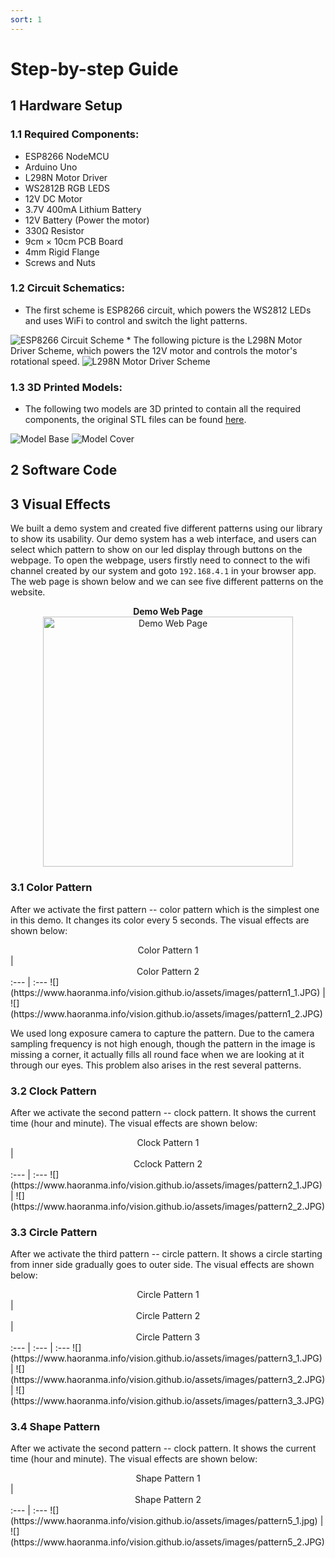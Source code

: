 ```yaml
---
sort: 1
---
```


# Step-by-step Guide


## 1 Hardware Setup
### 1.1 Required Components:
* ESP8266 NodeMCU
* Arduino Uno
* L298N Motor Driver
* WS2812B RGB LEDS
* 12V DC Motor
* 3.7V 400mA Lithium Battery
* 12V Battery (Power the motor)
* 330<span>&#8486;</span> Resistor
* 9cm &#xD7; 10cm PCB Board
* 4mm Rigid Flange
* Screws and Nuts

### 1.2 Circuit Schematics:
* The first scheme is ESP8266 circuit, which powers the WS2812 LEDs and uses WiFi to control and switch the light patterns.
<img src="https://www.haoranma.info/vision.github.io/assets/images/NodeMCU Circuit_schem.jpg" alt="ESP8266 Circuit Scheme">
* The following picture is the L298N Motor Driver Scheme, which powers the 12V motor and controls the motor's rotational speed. 
<img src="https://www.haoranma.info/vision.github.io/assets/images/Motor Circuit_bb.png" alt="L298N Motor Driver Scheme">

### 1.3 3D Printed Models:
* The following two models are 3D printed to contain all the required components, the original STL files can be found <a href="https://github.com/mahaoran1997/vision.github.io/tree/develop/assets/3D%20Models" target="_blank">here</a>.
<img src="https://www.haoranma.info/vision.github.io/assets/images/Model Base.png" alt="Model Base">
<img src="https://www.haoranma.info/vision.github.io/assets/images/Model Cover.png" alt="Model Cover">

## 2 Software Code



## 3 Visual Effects

We built a demo system and created five different patterns using our library to show its usability. Our demo system has a web interface, and users can select which pattern to show on our led display through buttons on the webpage. To open the webpage, users firstly need to connect to the wifi channel created by our system and goto `192.168.4.1` in your browser app. The web page is shown below and we can see five different patterns on the website. 

<center>
<figure>
<figcaption align = "center"><b>Demo Web Page</b></figcaption>
<img align="center" src="https://www.haoranma.info/vision.github.io/assets/images/WebPage.PNG" alt="Demo Web Page" width="400"/>
</figure>
</center>



### 3.1 Color Pattern
After we activate the first pattern -- color pattern which is the simplest one in this demo. It changes its color every 5 seconds. The visual effects are shown below:


<center>Color Pattern 1</center>| <center>Color Pattern 2</center>
:--- | :---
![](https://www.haoranma.info/vision.github.io/assets/images/pattern1_1.JPG) | ![](https://www.haoranma.info/vision.github.io/assets/images/pattern1_2.JPG)

We used long exposure camera to capture the pattern. Due to the camera sampling frequency is not high enough, though the pattern in the image is missing a corner, it actually fills all round face when we are looking at it through our eyes. This problem also arises in the rest several patterns.

### 3.2 Clock Pattern
After we activate the second pattern -- clock pattern. It shows the current time (hour and minute). The visual effects are shown below:


<center>Clock Pattern 1</center>| <center>Cclock Pattern 2</center>
:--- | :---
![](https://www.haoranma.info/vision.github.io/assets/images/pattern2_1.JPG) | ![](https://www.haoranma.info/vision.github.io/assets/images/pattern2_2.JPG)




### 3.3 Circle Pattern
After we activate the third pattern -- circle pattern. It shows a circle starting from inner side gradually goes to outer side. The visual effects are shown below:


<center>Circle Pattern 1</center>| <center>Circle Pattern 2</center> | <center>Circle Pattern 3</center>
:--- | :--- | :---
![](https://www.haoranma.info/vision.github.io/assets/images/pattern3_1.JPG) | ![](https://www.haoranma.info/vision.github.io/assets/images/pattern3_2.JPG) | ![](https://www.haoranma.info/vision.github.io/assets/images/pattern3_3.JPG)


### 3.4 Shape Pattern
After we activate the second pattern -- clock pattern. It shows the current time (hour and minute). The visual effects are shown below:


<center>Shape Pattern 1</center>| <center>Shape Pattern 2</center>
:--- | :---
![](https://www.haoranma.info/vision.github.io/assets/images/pattern5_1.jpg) | ![](https://www.haoranma.info/vision.github.io/assets/images/pattern5_2.JPG)

